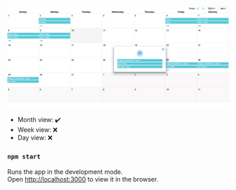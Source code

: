 ![Alt text](Calendar.PNG)

- Month view: ✔️
- Week view: ❌
- Day view: ❌

### `npm start`

Runs the app in the development mode.\
Open [http://localhost:3000](http://localhost:3000) to view it in the browser.
